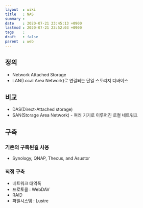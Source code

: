 ```yaml
---
layout  : wiki
title   : NAS
summary : 
date    : 2020-07-21 23:45:13 +0900
lastmod : 2020-07-21 23:52:03 +0900
tags    : 
draft   : false
parent  : web
---
```


## 정의
 * Network Attached Storage
 * LAN(Local Area Network)로 연결되는 단일 스토리지 디바이스

## 비교
 * DAS(Direct-Attached storage)
 * SAN(Storage Area Network) - 여러 기기로 이루어진 로컬 네트워크

## 구축
### 기존의 구축된걸 사용
 * Synology, QNAP, Thecus, and Asustor

### 직접 구축
 * 네트워크 대역폭
 * 프로토콜 : WebDAV
 * RAID
 * 파일시스템 : Lustre
